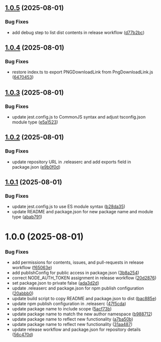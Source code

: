 ## [1.0.5](https://github.com/Fersubair40/react-element-capture/compare/v1.0.4...v1.0.5) (2025-08-01)


### Bug Fixes

* add debug step to list dist contents in release workflow ([d77b2bc](https://github.com/Fersubair40/react-element-capture/commit/d77b2bc02c7dc961ea3d5f05a777799eaf7c73a0))

## [1.0.4](https://github.com/Fersubair40/react-element-capture/compare/v1.0.3...v1.0.4) (2025-08-01)


### Bug Fixes

* restore index.ts to export PNGDownloadLink from PngDownloadLink.js ([6470453](https://github.com/Fersubair40/react-element-capture/commit/6470453d68df43cd6d91b4c4029875e7c216b80d))

## [1.0.3](https://github.com/Fersubair40/react-element-capture/compare/v1.0.2...v1.0.3) (2025-08-01)


### Bug Fixes

* update jest.config.js to CommonJS syntax and adjust tsconfig.json module type ([e5a1523](https://github.com/Fersubair40/react-element-capture/commit/e5a1523779307d726ed9782b46a9d9bcb94b384e))

## [1.0.2](https://github.com/Fersubair40/react-element-capture/compare/v1.0.1...v1.0.2) (2025-08-01)


### Bug Fixes

* update repository URL in .releaserc and add exports field in package.json ([e9b0f0d](https://github.com/Fersubair40/react-element-capture/commit/e9b0f0da8829849a044da37576822b2798de8a0a))

## [1.0.1](https://github.com/Fersubair40/png-download-link/compare/v1.0.0...v1.0.1) (2025-08-01)


### Bug Fixes

* update jest.config.js to use ES module syntax ([b28da35](https://github.com/Fersubair40/png-download-link/commit/b28da35934276edfb4624a04089d401c62e69211))
* update README and package.json for new package name and module type ([abab791](https://github.com/Fersubair40/png-download-link/commit/abab791f48647dae3ff05ef23a7b435ad8474d64))

# 1.0.0 (2025-08-01)


### Bug Fixes

* add permissions for contents, issues, and pull-requests in release workflow ([f65063e](https://github.com/Fersubair40/png-download-link/commit/f65063ee7220384307794e53512840167f7eb8d2))
* add publishConfig for public access in package.json ([3b8a254](https://github.com/Fersubair40/png-download-link/commit/3b8a254eeb35ee07ead0fbcd8b04ea1795380da9))
* correct NODE_AUTH_TOKEN assignment in release workflow ([20d2876](https://github.com/Fersubair40/png-download-link/commit/20d2876a9a130d36d7342b540d6d11e6b8f79e19))
* set package.json to private false ([ada3d2d](https://github.com/Fersubair40/png-download-link/commit/ada3d2df09e75e916c1a2ce10bd05803c4689944))
* update .releaserc and package.json for npm publish configuration ([20abbb0](https://github.com/Fersubair40/png-download-link/commit/20abbb0864445961f1ab784d5623769dd7c97915))
* update build script to copy README and package.json to dist ([bac885e](https://github.com/Fersubair40/png-download-link/commit/bac885e89cfd0a55806f70ba818aa73665bcc895))
* update npm publish configuration in .releaserc ([47f5cda](https://github.com/Fersubair40/png-download-link/commit/47f5cda6c8331ecac84cb912d7f0b4eb07d40ba8))
* update package name to include scope ([5acf73b](https://github.com/Fersubair40/png-download-link/commit/5acf73bb21f576fe128353aab4f0a957f034d4be))
* update package name to match the new author namespace ([b988712](https://github.com/Fersubair40/png-download-link/commit/b9887127e395777a29fbf96f9fd038fca0b48630))
* update package name to reflect new functionality ([a7ba50b](https://github.com/Fersubair40/png-download-link/commit/a7ba50b61ee9cd983d23563a6de2cfa9e889fad1))
* update package name to reflect new functionality ([31aa487](https://github.com/Fersubair40/png-download-link/commit/31aa4878c6f2fea3876da55d8915bfba1f9e9309))
* update release workflow and package.json for repository details ([56c470d](https://github.com/Fersubair40/png-download-link/commit/56c470dd078e767737f16b9f7ddf4c2965440044))
